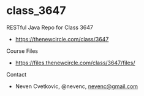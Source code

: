 class_3647
==========

RESTful Java Repo for Class 3647
* https://thenewcircle.com/class/3647

Course Files
* https://files.thenewcircle.com/class/3647/files/

Contact
* Neven Cvetkovic, @nevenc, nevenc@gmail.com

